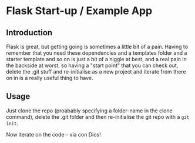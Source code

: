 # Flask Start-up / Example App

## Introduction

Flask is great, but getting going is sometimes a little bit of a pain.  Having to remember that you need these dependencies and a templates folder and a starter template and so on is just a bit of a niggle at best, and a real pain in the backside at worst, so having a "start point" that you can check out, delete the .git stuff and re-initialise as a new project and iterate from there on in is a really useful thing to have.

## Usage

Just clone the repo (proabably specifying a folder-name in the clone command), delete the .git folder and then re-initialise the git repo with a `git init`.

Now iterate on the code - via con Dios!